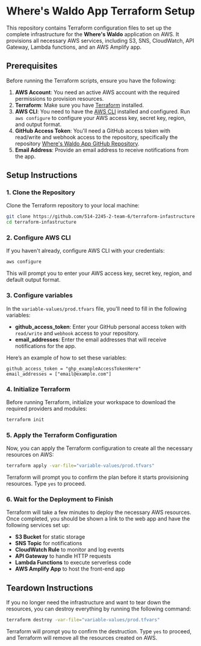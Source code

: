 # Where's Waldo App Terraform Setup

This repository contains Terraform configuration files to set up the complete infrastructure for the **Where's Waldo** application on AWS. It provisions all necessary AWS services, including S3, SNS, CloudWatch, API Gateway, Lambda functions, and an AWS Amplify app.

## Prerequisites

Before running the Terraform scripts, ensure you have the following:

1. **AWS Account**: You need an active AWS account with the required permissions to provision resources.
2. **Terraform**: Make sure you have [Terraform](https://www.terraform.io/downloads.html) installed.
3. **AWS CLI**: You need to have the [AWS CLI](https://aws.amazon.com/cli/) installed and configured. Run `aws configure` to configure your AWS access key, secret key, region, and output format.
4. **GitHub Access Token**: You'll need a GitHub access token with read/write and webhook access to the repository, specifically the repository [Where's Waldo App GitHub Repository](https://github.com/514-2245-2-team-6/514-2245-2-team-6).
5. **Email Address**: Provide an email address to receive notifications from the app.

## Setup Instructions

### 1. Clone the Repository

Clone the Terraform repository to your local machine:

```bash
git clone https://github.com/514-2245-2-team-6/terraform-infastructure
cd terraform-infastructure
```

### 2. Configure AWS CLI

If you haven't already, configure AWS CLI with your credentials:

```bash
aws configure
```

This will prompt you to enter your AWS access key, secret key, region, and default output format.

### 3. Configure variables

In the `variable-values/prod.tfvars` file, you'll need to fill in the following variables:

- **github_access_token**: Enter your GitHub personal access token with `read/write` and `webhook` access to your repository.
- **email_addresses**: Enter the email addresses that will receive notifications for the app.

Here’s an example of how to set these variables:

```hcl
github_access_token = "ghp_exampleAccessTokenHere"
email_addresses = ["email@example.com"]
```

### 4. Initialize Terraform

Before running Terraform, initialize your workspace to download the required providers and modules:

```bash
terraform init
```

### 5. Apply the Terraform Configuration

Now, you can apply the Terraform configuration to create all the necessary resources on AWS:

```bash
terraform apply -var-file="variable-values/prod.tfvars"
```

Terraform will prompt you to confirm the plan before it starts provisioning resources. Type `yes` to proceed.

### 6. Wait for the Deployment to Finish

Terraform will take a few minutes to deploy the necessary AWS resources. Once completed, you should be shown a link to the web app and have the following services set up:

- **S3 Bucket** for static storage
- **SNS Topic** for notifications
- **CloudWatch Rule** to monitor and log events
- **API Gateway** to handle HTTP requests
- **Lambda Functions** to execute serverless code
- **AWS Amplify App** to host the front-end app

## Teardown Instructions

If you no longer need the infrastructure and want to tear down the resources, you can destroy everything by running the following command:

```bash
terraform destroy -var-file="variable-values/prod.tfvars"
```

Terraform will prompt you to confirm the destruction. Type `yes` to proceed, and Terraform will remove all the resources created on AWS.